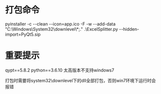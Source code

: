 # 打包命令
pyinstaller -c --clean --icon=app.ico -F -w  --add-data "C:\\Windows\\System32\\downlevel\\*;." .\ExcelSplitter.py --hidden-import=PyQt5.sip

# 重要提示
qypt==5.8.2
python==3.6.10
太高版本不支持windows7

打包时需要将system32\downlevel下的dll全部打包，否则win7环境下运行时会报错